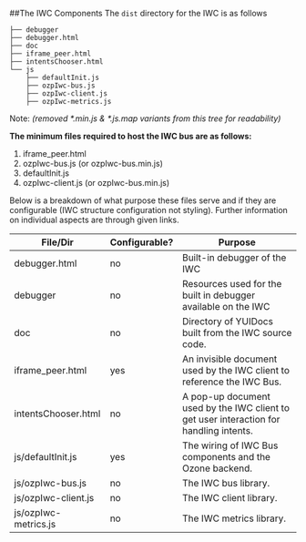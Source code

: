 ##The IWC Components
The `dist` directory for the IWC is as follows
```
├── debugger
├── debugger.html
├── doc
├── iframe_peer.html
├── intentsChooser.html
└── js
    ├── defaultInit.js
    ├── ozpIwc-bus.js 
    ├── ozpIwc-client.js
    ├── ozpIwc-metrics.js
```
Note: _(removed *.min.js & *.js.map variants from this tree for readability)_

**The minimum files required to host the IWC bus are as follows:**

1. iframe_peer.html
2. ozpIwc-bus.js (or ozpIwc-bus.min.js)
3. defaultInit.js
4. ozpIwc-client.js (or ozpIwc-bus.min.js)

Below is a breakdown of what purpose these files serve and if they are configurable (IWC structure configuration not styling). Further information on individual aspects are through given links.

File/Dir | Configurable? | Purpose
---------|------|  ---------
debugger.html | no |Built-in debugger of the IWC
debugger | no | Resources used for the built in debugger available on the IWC
doc | no | Directory of YUIDocs built from the IWC source code.
iframe_peer.html | yes | An invisible document used by the IWC client to reference the IWC Bus.
intentsChooser.html | no | A pop-up document used by the IWC client to get user interaction for handling intents.
js/defaultInit.js | yes | The wiring of IWC Bus components and the Ozone backend.
js/ozpIwc-bus.js | no | The IWC bus library.
js/ozpIwc-client.js | no | The IWC client library.
js/ozpIwc-metrics.js | no | The IWC metrics library.

